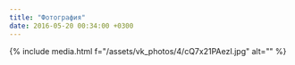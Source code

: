 ```yaml
---
title: "Фотография"
date: 2016-05-20 00:34:00 +0300
---
```



{% include media.html f="/assets/vk_photos/4/cQ7x21PAezI.jpg" alt="" %}
